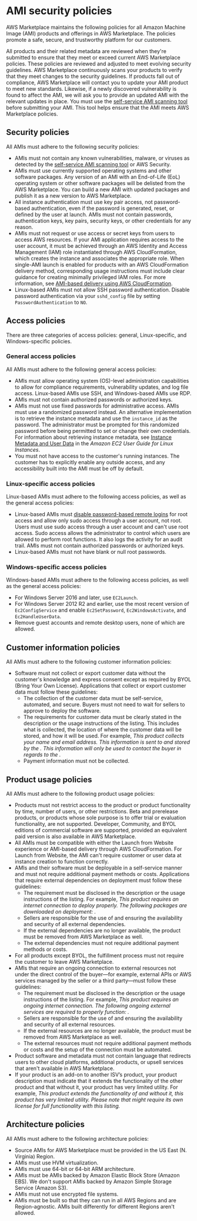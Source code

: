 # AMI security policies<a name="product-and-ami-policies"></a>

AWS Marketplace maintains the following policies for all Amazon Machine Image \(AMI\) products and offerings in AWS Marketplace\. The policies promote a safe, secure, and trustworthy platform for our customers\.

All products and their related metadata are reviewed when they're submitted to ensure that they meet or exceed current AWS Marketplace policies\. These policies are reviewed and adjusted to meet evolving security guidelines\. AWS Marketplace continuously scans your products to verify that they meet changes to the security guidelines\. If products fall out of compliance, AWS Marketplace will contact you to  update your AMI product to meet new standards\. Likewise, if a newly discovered vulnerability is found to affect the AMI, we will ask you to provide an updated AMI with the relevant updates in place\. You must use the [self\-service AMI scanning tool](https://aws.amazon.com/marketplace/management/manage-products) before submitting your AMI\. This tool helps ensure that the AMI meets AWS Marketplace policies\.

## Security policies<a name="security"></a>

All AMIs must adhere to the following security policies:
+ AMIs must not contain any known vulnerabilities, malware, or viruses as detected by the [self\-service AMI scanning tool](https://aws.amazon.com/marketplace/management/manage-products) or AWS Security\.
+ AMIs must use currently supported operating systems and other software packages\. Any version of an AMI with an End\-of\-Life \(EoL\) operating system or other software packages will be delisted from the AWS Marketplace\. You can build a new AMI with updated packages and publish it as a new version to AWS Marketplace\.
+ All instance authentication must use key pair access, not password\-based authentication, even if the password is generated, reset, or defined by the user at launch\. AMIs must not contain passwords, authentication keys, key pairs, security keys, or other credentials for any reason\.
+ AMIs must not request or use access or secret keys from users to access AWS resources\. If your AMI application requires access to the user account, it must be achieved through an AWS Identity and Access Management \(IAM\) role instantiated through AWS CloudFormation, which creates the instance and associates the appropriate role\. When single\-AMI launch is enabled for products with an AWS CloudFormation delivery method, corresponding usage instructions must include clear guidance for creating minimally privileged IAM roles\. For more information, see [AMI\-based delivery using AWS CloudFormation](cloudformation.md)\.
+ Linux\-based AMIs must not allow SSH password authentication\. Disable password authentication via your `sshd_config` file by setting `PasswordAuthentication` to `NO`\.

## Access policies<a name="accessibility"></a>

There are three categories of access policies: general, Linux\-specific, and Windows\-specific policies\. 

### General access policies<a name="general-ami-policies"></a>

All AMIs must adhere to the following general access policies:
+ AMIs must allow operating system \(OS\)\-level administration capabilities to allow for compliance requirements, vulnerability updates, and log file access\. Linux\-based AMIs use SSH, and Windows\-based AMIs use RDP\. 
+ AMIs must not contain authorized passwords or authorized keys\.
+ AMIs must not use fixed passwords for administrative access\. AMIs must use a randomized password instead\. An alternative implementation is to retrieve the instance metadata and use the `instance_id` as the password\. The administrator must be prompted for this randomized password before being permitted to set or change their own credentials\. For information about retrieving instance metadata, see [Instance Metadata and User Data](https://docs.aws.amazon.com/AWSEC2/latest/UserGuide/ec2-instance-metadata.html) in the *Amazon EC2 User Guide for Linux Instances*\.
+ You must not have access to the customer's running instances\. The customer has to explicitly enable any outside access, and any accessibility built into the AMI must be off by default\.

### Linux\-specific access policies<a name="linux-specific-ami-policies"></a>

Linux\-based AMIs must adhere to the following access policies, as well as the general access policies:
+ Linux\-based AMIs must [disable password\-based remote logins](https://docs.aws.amazon.com/AWSEC2/latest/UserGuide/building-shared-amis.html#public-amis-disable-password-logins-for-root) for root access and allow only sudo access through a user account, not root\. Users must use sudo access through a user account and can't use root access\. Sudo access allows the administrator to control which users are allowed to perform root functions\. It also logs the activity for an audit trail\. AMIs must not contain authorized passwords or authorized keys\.
+ Linux\-based AMIs must not have blank or null root passwords\.

### Windows\-specific access policies<a name="windows-specific-ami-policies"></a>

Windows\-based AMIs must adhere to the following access policies, as well as the general access policies:
+ For Windows Server 2016 and later, use `EC2Launch`\.
+ For Windows Server 2012 R2 and earlier, use the most recent version of `Ec2ConfigService` and enable `Ec2SetPassword`, `Ec2WindowsActivate`, and `Ec2HandleUserData`\.
+ Remove guest accounts and remote desktop users, none of which are allowed\.

## Customer information policies<a name="customer-information"></a>

All AMIs must adhere to the following customer information policies:
+ Software must not collect or export customer data without the customer's knowledge and express consent except as required by BYOL \(Bring Your Own License\)\. Applications that collect or export customer data must follow these guidelines: 
  + The collection of the customer data must be self\-service, automated, and secure\. Buyers must not need to wait for sellers to approve to deploy the software\. 
  + The requirements for customer data must be clearly stated in the description or the usage instructions of the listing\. This includes what is collected, the location of where the customer data will be stored, and how it will be used\. For example, *This product collects your name and email address\. This information is sent to and stored by the <company name>\. This information will only be used to contact the buyer in regards to the <product name>\.* 
  + Payment information must not be collected\.

## Product usage policies<a name="product-usage"></a>

All AMIs must adhere to the following product usage policies:
+ Products must not restrict access to the product or product functionality by time, number of users, or other restrictions\. Beta and prerelease products, or products whose sole purpose is to offer trial or evaluation functionality, are not supported\. Developer, Community, and BYOL editions of commercial software are supported, provided an equivalent paid version is also available in AWS Marketplace\.
+ All AMIs must be compatible with either the Launch from Website experience or AMI\-based delivery through AWS CloudFormation\. For Launch from Website, the AMI can't require customer or user data at instance creation to function correctly\.
+ AMIs and their software must be deployable in a self\-service manner and must not require additional payment methods or costs\. Applications that require external dependencies on deployment must follow these guidelines:
  + The requirement must be disclosed in the description or the usage instructions of the listing\. For example, *This product requires an internet connection to deploy properly\. The following packages are downloaded on deployment: <list of package>\.* 
  + Sellers are responsible for the use of and ensuring the availability and security of all external dependencies\. 
  + If the external dependencies are no longer available, the product must be removed from AWS Marketplace as well\. 
  + The external dependencies must not require additional payment methods or costs\.
+ For all products except BYOL, the fulfillment process must not require the customer to leave AWS Marketplace\.
+ AMIs that require an ongoing connection to external resources not under the direct control of the buyer—for example, external APIs or AWS services managed by the seller or a third party—must follow these guidelines:
  + The requirement must be disclosed in the description or the usage instructions of the listing\. For example, *This product requires an ongoing internet connection\. The following ongoing external services are required to properly function: <list of resources>\.* 
  + Sellers are responsible for the use of and ensuring the availability and security of all external resources\.
  + If the external resources are no longer available, the product must be removed from AWS Marketplace as well\.
  + The external resources must not require additional payment methods or costs and the setup of the connection must be automated\.
+ Product software and metadata must not contain language that redirects users to other cloud platforms, additional products, or upsell services that aren't available in AWS Marketplace\.
+ If your product is an add\-on to another ISV’s product, your product description must indicate that it extends the functionality of the other product and that without it, your product has very limited utility\. For example, *This product extends the functionality of <product name> and without it, this product has very limited utility\. Please note that <product name> might require its own license for full functionality with this listing\.*

## Architecture policies<a name="architecture"></a>

All AMIs must adhere to the following architecture policies:
+ Source AMIs for AWS Marketplace must be provided in the US East \(N\. Virginia\) Region\.
+ AMIs must use HVM virtualization\.
+ AMIs must use 64\-bit or 64\-bit ARM architecture\.
+ AMIs must be AMIs backed by Amazon Elastic Block Store \(Amazon EBS\)\. We don't support AMIs backed by Amazon Simple Storage Service \(Amazon S3\)\.
+ AMIs must not use encrypted file systems\.
+ AMIs must be built so that they can run in all AWS Regions and are Region\-agnostic\. AMIs built differently for different Regions aren't allowed\.